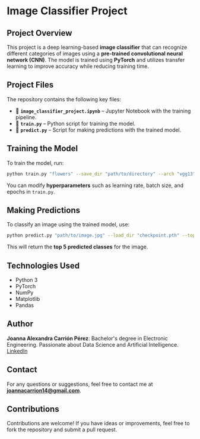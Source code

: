 # **Image Classifier Project**

## **Project Overview**  
This project is a deep learning-based **image classifier** that can recognize different categories of images using a **pre-trained convolutional neural network (CNN)**. The model is trained using **PyTorch** and utilizes transfer learning to improve accuracy while reducing training time.  

## **Project Files**  
The repository contains the following key files:  

- 📁 **`image_classifier_project.ipynb`** – Jupyter Notebook with the training pipeline.  
- 📁 **`train.py`** – Python script for training the model.  
- 📁 **`predict.py`** – Script for making predictions with the trained model.  

## **Training the Model**  
To train the model, run:  

```bash
python train.py "flowers" --save_dir "path/to/directory" --arch "vgg13" --lrn 0.001 --hidden_units 2048 --epochs 5 --GPU "GPU"
```

You can modify **hyperparameters** such as learning rate, batch size, and epochs in `train.py`.  

## **Making Predictions**  
To classify an image using the trained model, use:  

```bash
python predict.py "path/to/image.jpg" --load_dir "checkpoint.pth" --top_k 5 --category_names "cat_to_name.json" --GPU "GPU"
```

This will return the **top 5 predicted classes** for the image.  

## **Technologies Used**  
- Python 3 
- PyTorch  
- NumPy  
- Matplotlib  
- Pandas  

## **Author**  
**Joanna Alexandra Carrión Pérez**: Bachelor's degree in Electronic Engineering. Passionate about Data Science and Artificial Intelligence. [LinkedIn](https://www.linkedin.com/in/joanna-carrion-perez/)  

## **Contact**  
For any questions or suggestions, feel free to contact me at **joannacarrion14@gmail.com**.  

## **Contributions**  
Contributions are welcome! If you have ideas or improvements, feel free to fork the repository and submit a pull request.  
